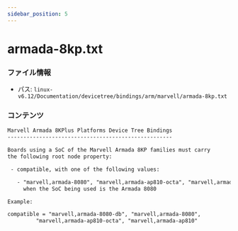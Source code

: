 ```yaml
---
sidebar_position: 5
---
```

# armada-8kp.txt

### ファイル情報

- パス: `linux-v6.12/Documentation/devicetree/bindings/arm/marvell/armada-8kp.txt`

### コンテンツ

```txt
Marvell Armada 8KPlus Platforms Device Tree Bindings
----------------------------------------------------

Boards using a SoC of the Marvell Armada 8KP families must carry
the following root node property:

 - compatible, with one of the following values:

   - "marvell,armada-8080", "marvell,armada-ap810-octa", "marvell,armada-ap810"
     when the SoC being used is the Armada 8080

Example:

compatible = "marvell,armada-8080-db", "marvell,armada-8080",
	     "marvell,armada-ap810-octa", "marvell,armada-ap810"

```

